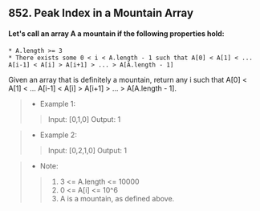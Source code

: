 ## 852. Peak Index in a Mountain Array
#### Let's call an array A a mountain if the following properties hold:
```
* A.length >= 3
* There exists some 0 < i < A.length - 1 such that A[0] < A[1] < ... A[i-1] < A[i] > A[i+1] > ... > A[A.length - 1]
```
Given an array that is definitely a mountain, return any i such that A[0] < A[1] < ... A[i-1] < A[i] > A[i+1] > ... > A[A.length - 1].

>* Example 1:
>> Input: [0,1,0]
>> Output: 1

>* Example 2:
>> Input: [0,2,1,0]
>> Output: 1

>* Note:
>>1. 3 <= A.length <= 10000
>>2. 0 <= A[i] <= 10^6
>>3. A is a mountain, as defined above.
